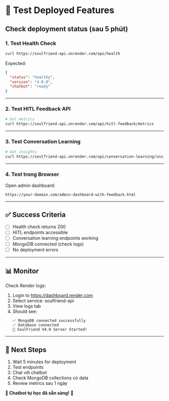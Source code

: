 # 🧪 Test Deployed Features

## Check deployment status (sau 5 phút)

### 1. Test Health Check

```bash
curl https://soulfriend-api.onrender.com/api/health
```

Expected:
```json
{
  "status": "healthy",
  "version": "4.0.0",
  "chatbot": "ready"
}
```

---

### 2. Test HITL Feedback API

```bash
# Get metrics
curl https://soulfriend-api.onrender.com/api/hitl-feedback/metrics
```

---

### 3. Test Conversation Learning

```bash
# Get insights
curl https://soulfriend-api.onrender.com/api/conversation-learning/insights
```

---

### 4. Test trong Browser

Open admin dashboard:
```
https://your-domain.com/admin-dashboard-with-feedback.html
```

---

## ✅ Success Criteria

- [ ] Health check returns 200
- [ ] HITL endpoints accessible
- [ ] Conversation learning endpoints working
- [ ] MongoDB connected (check logs)
- [ ] No deployment errors

---

## 📊 Monitor

Check Render logs:
1. Login to https://dashboard.render.com
2. Select service: soulfriend-api
3. View logs tab
4. Should see:
   ```
   ✅ MongoDB connected successfully
   ✅ Database connected
   🚀 SoulFriend V4.0 Server Started!
   ```

---

## 🎯 Next Steps

1. Wait 5 minutes for deployment
2. Test endpoints
3. Chat với chatbot
4. Check MongoDB collections có data
5. Review metrics sau 1 ngày

**🎊 Chatbot tự học đã sẵn sàng!** 🚀

